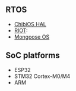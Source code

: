 ## RTOS
* [ChibiOS HAL]()
* [RIOT]():
* [Mongoose OS]()


## SoC platforms
* ESP32
* STM32 Cortex-M0/M4 
* ARM

